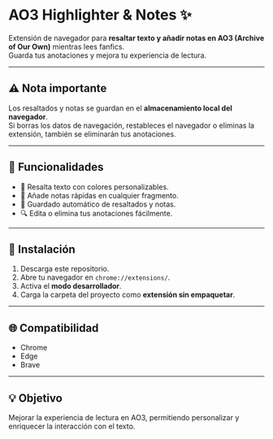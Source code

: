 # AO3 Highlighter & Notes ✨

Extensión de navegador para **resaltar texto y añadir notas en AO3 (Archive of Our Own)** mientras lees fanfics.  
Guarda tus anotaciones y mejora tu experiencia de lectura.

---
## ⚠️ Nota importante
Los resaltados y notas se guardan en el **almacenamiento local del navegador**.  
Si borras los datos de navegación, restableces el navegador o eliminas la extensión, también se eliminarán tus anotaciones.

---
## 🚀 Funcionalidades
- 📌 Resalta texto con colores personalizables.  
- 📝 Añade notas rápidas en cualquier fragmento.  
- 💾 Guardado automático de resaltados y notas.  
- 🔍 Edita o elimina tus anotaciones fácilmente.  

---

## 🔧 Instalación
1. Descarga este repositorio.  
2. Abre tu navegador en `chrome://extensions/`.  
3. Activa el **modo desarrollador**.  
4. Carga la carpeta del proyecto como **extensión sin empaquetar**.  

---

## 🌐 Compatibilidad
- Chrome  
- Edge  
- Brave    

---

## 💡 Objetivo
Mejorar la experiencia de lectura en AO3, permitiendo personalizar y enriquecer la interacción con el texto.
 
